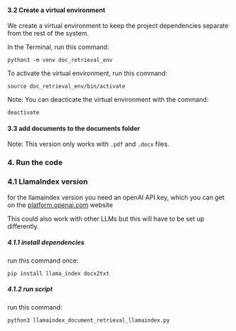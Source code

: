 #### 3.2 Create a virtual environment

We create a virtual environment to keep the project dependencies separate from the rest of the system.

In the Terminal, run this command:

`python3 -m venv doc_retrieval_env`

To activate the virtual environment, run this command:

`source doc_retrieval_env/bin/activate`

Note: You can deacticate the virtual environment with the command:

`deactivate`

#### 3.3 add documents to the documents folder

Note: This version only works with `.pdf` and `.docx` files.

### 4. Run the code

### 4.1 LlamaIndex version

for the llamaindex version you need an openAI API key, which you can get on the [platform.openai.com](https://platform.openai.com/api-keys) website

This could also work with other LLMs but this will have to be set up differently.

##### 4.1.1 install dependencies

run this command once:

`pip install llama_index docx2txt`

##### 4.1.2 run script

run this command:

`python3 llamaindex_document_retrieval_llamaindex.py`